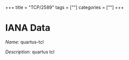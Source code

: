 +++
title = "TCP/2589"
tags = [""]
categories = [""]
+++

# IANA Data

_Name:_ quartus-tcl

_Description:_ quartus tcl

